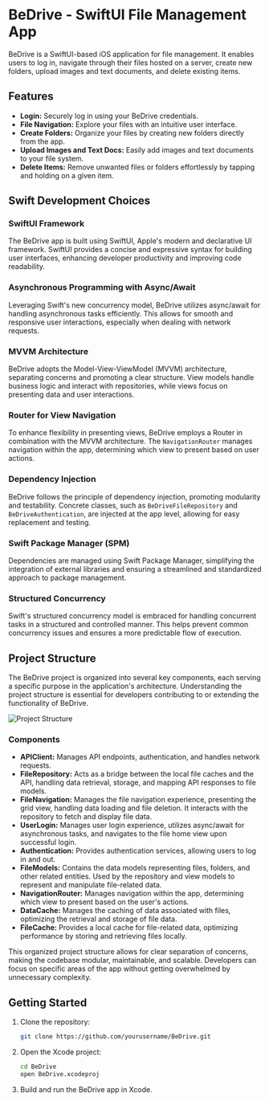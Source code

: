 # BeDrive - SwiftUI File Management App

BeDrive is a SwiftUI-based iOS application for file management. It enables users to log in, navigate through their files hosted on a server, create new folders, upload images and text documents, and delete existing items.

## Features

- **Login:** Securely log in using your BeDrive credentials.
- **File Navigation:** Explore your files with an intuitive user interface.
- **Create Folders:** Organize your files by creating new folders directly from the app.
- **Upload Images and Text Docs:** Easily add images and text documents to your file system.
- **Delete Items:** Remove unwanted files or folders effortlessly by tapping and holding on a given item.

## Swift Development Choices

### SwiftUI Framework

The BeDrive app is built using SwiftUI, Apple's modern and declarative UI framework. SwiftUI provides a concise and expressive syntax for building user interfaces, enhancing developer productivity and improving code readability.

### Asynchronous Programming with Async/Await

Leveraging Swift's new concurrency model, BeDrive utilizes async/await for handling asynchronous tasks efficiently. This allows for smooth and responsive user interactions, especially when dealing with network requests.

### MVVM Architecture

BeDrive adopts the Model-View-ViewModel (MVVM) architecture, separating concerns and promoting a clear structure. View models handle business logic and interact with repositories, while views focus on presenting data and user interactions.

### Router for View Navigation

To enhance flexibility in presenting views, BeDrive employs a Router in combination with the MVVM architecture. The `NavigationRouter` manages navigation within the app, determining which view to present based on user actions.

### Dependency Injection

BeDrive follows the principle of dependency injection, promoting modularity and testability. Concrete classes, such as `BeDriveFileRepository` and `BeDriveAuthentication`, are injected at the app level, allowing for easy replacement and testing.

### Swift Package Manager (SPM)

Dependencies are managed using Swift Package Manager, simplifying the integration of external libraries and ensuring a streamlined and standardized approach to package management.

### Structured Concurrency

Swift's structured concurrency model is embraced for handling concurrent tasks in a structured and controlled manner. This helps prevent common concurrency issues and ensures a more predictable flow of execution.

## Project Structure

The BeDrive project is organized into several key components, each serving a specific purpose in the application's architecture. Understanding the project structure is essential for developers contributing to or extending the functionality of BeDrive.

![Project Structure](./BeDriveAppDiagram.png)

### Components

- **APIClient:** Manages API endpoints, authentication, and handles network requests.
- **FileRepository:** Acts as a bridge between the local file caches and the API, handling data retrieval, storage, and mapping API responses to file models.
- **FileNavigation:** Manages the file navigation experience, presenting the grid view, handling data loading and file deletion. It interacts with the repository to fetch and display file data.
- **UserLogin:** Manages user login experience, utilizes async/await for asynchronous tasks, and navigates to the file home view upon successful login.
- **Authentication:** Provides authentication services, allowing users to log in and out.
- **FileModels:** Contains the data models representing files, folders, and other related entities. Used by the repository and view models to represent and manipulate file-related data.
- **NavigationRouter:** Manages navigation within the app, determining which view to present based on the user's actions.
- **DataCache:** Manages the caching of data associated with files, optimizing the retrieval and storage of file data.
- **FileCache:** Provides a local cache for file-related data, optimizing performance by storing and retrieving files locally.

This organized project structure allows for clear separation of concerns, making the codebase modular, maintainable, and scalable. Developers can focus on specific areas of the app without getting overwhelmed by unnecessary complexity.

## Getting Started

1. Clone the repository:
   ```sh
   git clone https://github.com/yourusername/BeDrive.git
   ```
2. Open the Xcode project:
   ```sh
   cd BeDrive
   open BeDrive.xcodeproj
   ```
3. Build and run the BeDrive app in Xcode.
